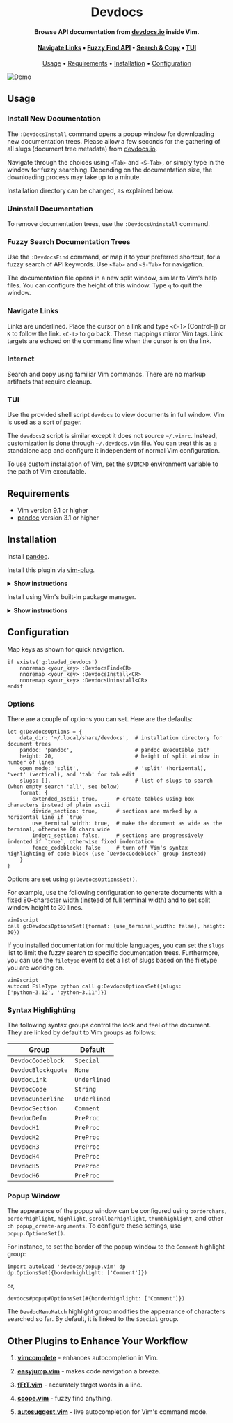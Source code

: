 
<h1 align="center"> Devdocs </h1>

<h4 align="center"> Browse API documentation from <a href="https://devdocs.io">devdocs.io</a> inside Vim.</h4>

<h4 align="center">
  <a href="#navigate-links">Navigate Links</a> •
  <a href="#fuzzy-search-documentation-trees">Fuzzy Find API</a> •
  <a href="#interact">Search & Copy</a> •
  <a href="#tui">TUI</a>
</h4>

<p align="center">
  <a href="#usage">Usage</a> •
  <a href="#requirements">Requirements</a> •
  <a href="#installation">Installation</a> •
  <a href="#configuration">Configuration</a>
</p>

![Demo](https://gist.githubusercontent.com/girishji/40e35cd669626212a9691140de4bd6e7/raw/6041405e45072a7fbc4e352cbd461e450a7af90e/devdocs-demo.gif)

## Usage

### Install New Documentation

The `:DevdocsInstall` command opens a popup window for downloading new documentation trees. Please allow a few seconds for the gathering of all slugs (document tree metadata) from [devdocs.io](https://devdocs.io).

Navigate through the choices using `<Tab>` and `<S-Tab>`, or simply type in the window for fuzzy searching. Depending on the documentation size, the downloading process may take up to a minute.

Installation directory can be changed, as explained below.

### Uninstall Documentation

To remove documentation trees, use the `:DevdocsUninstall` command.

### Fuzzy Search Documentation Trees

Use the `:DevdocsFind` command, or map it to your preferred shortcut, for a
fuzzy search of API keywords. Use `<Tab>` and `<S-Tab>` for navigation.

The documentation file opens in a new split window, similar to Vim's help
files. You can configure the height of this window. Type `q` to quit the window.

### Navigate Links

Links are underlined. Place the cursor on a link and type `<C-]>` (Control-]) or `K` to follow the
link. `<C-t>` to go back. These mappings mirror Vim tags. Link targets are
echoed on the command line when the cursor is on the link.

### Interact

Search and copy using familiar Vim commands. There are no markup artifacts that require cleanup.

### TUI

Use the provided shell script `devdocs` to view documents in full window. Vim
is used as a sort of pager.

The `devdocs2` script is similar except it does not source `~/.vimrc`. Instead,
customization is done through `~/.devdocs.vim` file. You can treat this as a
standalone app and configure it independent of normal Vim configuration.

To use custom installation of Vim, set the `$VIMCMD` environment variable to
the path of Vim executable.

## Requirements

- Vim version 9.1 or higher
- [pandoc](https://pandoc.org/) version 3.1 or higher

## Installation

Install [pandoc](https://pandoc.org/installing.html).

Install this plugin via [vim-plug](https://github.com/junegunn/vim-plug).

<details><summary><b>Show instructions</b></summary>
<br>
  
Using vim9 script:

```vim
vim9script
plug#begin()
Plug 'girishji/devdocs.vim'
plug#end()
```

Using legacy script:

```vim
call plug#begin()
Plug 'girishji/devdocs.vim'
call plug#end()
```

</details>

Install using Vim's built-in package manager.

<details><summary><b>Show instructions</b></summary>
<br>
  
```bash
$ mkdir -p $HOME/.vim/pack/downloads/opt
$ cd $HOME/.vim/pack/downloads/opt
$ git clone https://github.com/girishji/devdocs.vim.git
```

Add the following line to your $HOME/.vimrc file.

```vim
packadd devdocs.vim
```

Note: If you are going to use `devdocs2` script only, you can clone this
repository anywhere. The script does not use Vim's plugin system.

</details>

## Configuration

Map keys as shown for quick navigation.

```vim
if exists('g:loaded_devdocs')
    nnoremap <your_key> :DevdocsFind<CR>
    nnoremap <your_key> :DevdocsInstall<CR>
    nnoremap <your_key> :DevdocsUninstall<CR>
endif
```

### Options

There are a couple of options you can set. Here are the defaults:

```vim
let g:DevdocsOptions = {
    data_dir: '~/.local/share/devdocs',  # installation directory for document trees
    pandoc: 'pandoc',                    # pandoc executable path
    height: 20,                          # height of split window in number of lines
    open_mode: 'split',                  # 'split' (horizontal), 'vert' (vertical), and 'tab' for tab edit
    slugs: [],                           # list of slugs to search (when empty search 'all', see below)
    format: {
        extended_ascii: true,      # create tables using box characters instead of plain ascii
        divide_section: true,      # sections are marked by a horizontal line if `true`
        use_terminal_width: true,  # make the document as wide as the terminal, otherwise 80 chars wide
        indent_section: false,     # sections are progressively indented if `true`, otherwise fixed indentation
        fence_codeblock: false     # turn off Vim's syntax highlighting of code block (use `DevdocCodeblock` group instead)
    }
}
```

Options are set using `g:DevdocsOptionsSet()`.

For example, use the following configuration to generate documents with a fixed
80-character width (instead of full terminal width) and to set split window height to
30 lines.

```vim
vim9script
call g:DevdocsOptionsSet({format: {use_terminal_width: false}, height: 30})
```

If you installed documentation for multiple languages, you can set the `slugs`
list to limit the fuzzy search to specific documentation trees. Furthermore,
you can use the `filetype` event to set a list of slugs based on the filetype
you are working on.

```vim
vim9script
autocmd FileType python call g:DevdocsOptionsSet({slugs: ['python~3.12', 'python~3.11']})
```

### Syntax Highlighting

The following syntax groups control the look and feel of the document. They are
linked by default to Vim groups as follows:

Group|Default
------|----
`DevdocCodeblock`|`Special`
`DevdocBlockquote`|`None`
`DevdocLink`|`Underlined`
`DevdocCode`|`String`
`DevdocUnderline`|`Underlined`
`DevdocSection`|`Comment`
`DevdocDefn`|`PreProc`
`DevdocH1`|`PreProc`
`DevdocH2`|`PreProc`
`DevdocH3`|`PreProc`
`DevdocH4`|`PreProc`
`DevdocH5`|`PreProc`
`DevdocH6`|`PreProc`

### Popup Window

The appearance of the popup window can be configured using `borderchars`,
`borderhighlight`, `highlight`, `scrollbarhighlight`, `thumbhighlight`, and
other `:h popup_create-arguments`. To configure these settings, use
`popup.OptionsSet()`.

For instance, to set the border of the popup window to the `Comment` highlight
group:

```vim
import autoload 'devdocs/popup.vim' dp
dp.OptionsSet({borderhighlight: ['Comment']})
```

or,

```
devdocs#popup#OptionsSet(#{borderhighlight: ['Comment']})
```

The `DevdocMenuMatch` highlight group modifies the appearance of characters
searched so far. By default, it is linked to the `Special` group.

## Other Plugins to Enhance Your Workflow

1. [**vimcomplete**](https://github.com/girishji/vimcomplete) - enhances autocompletion in Vim.

2. [**easyjump.vim**](https://github.com/girishji/easyjump.vim) - makes code navigation a breeze.

3. [**fFtT.vim**](https://github.com/girishji/fFtT.vim) - accurately target words in a line.

4. [**scope.vim**](https://github.com/girishji/scope.vim) - fuzzy find anything.

5. [**autosuggest.vim**](https://github.com/girishji/autosuggest.vim) - live autocompletion for Vim's command mode.
